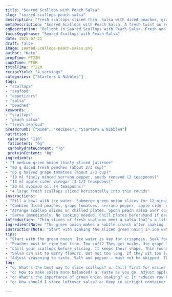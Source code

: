 ```yaml
---
title: "Seared Scallops with Peach Salsa"
slug: "seared-scallops-peach-salsa"
description: "Fresh scallops sliced thin. Salsa with diced peaches, grape tomatoes, and minced serrano pepper. Tangy apple cider vinegar and avocado oil. Green onion soaked briefly in ice water for crispness. Combination served cold, garnished simply. Quick prep and assembly under 25 minutes. No dairy, gluten, eggs, nuts. Bright, fresh flavors. Light appetizer portion for four."
metaDescription: "Seared Scallops with Peach Salsa. A fresh twist on seafood apps. Bright, sweet, spicy. Quick prep time under 25 minutes. Light and refreshing."
ogDescription: "Delight in Seared Scallops with Peach Salsa. Fresh and vibrant. Perfect for summer gatherings. Tangy, sweet, and sure to impress."
focusKeyphrase: "Seared Scallops with Peach Salsa"
date: 2025-07-21
draft: false
image: seared-scallops-peach-salsa.png
author: "Kate"
prepTime: PT22M
cookTime: PT0M
totalTime: PT22M
recipeYield: "4 servings"
categories: ["Starters & Nibbles"]
tags:
- "scallops"
- "seafood"
- "appetizers"
- "salsa"
- "peaches"
keywords:
- "scallops"
- "peach salsa"
- "fresh seafood"
breadcrumb: ["Home", "Recipes", "Starters & Nibbles"]
nutrition: 
 calories: "110"
 fatContent: "6g"
 carbohydrateContent: "7g"
 proteinContent: "8g"
ingredients:
- "1 medium green onion thinly sliced julienne"
- "90 g diced fresh peaches (about 2/3 cup)"
- "85 g halved grape tomatoes (about 2/3 cup)"
- "10 ml finely minced serrano pepper, seeds removed (2 teaspoons)"
- "18 ml apple cider vinegar (3 1/2 teaspoons)"
- "20 ml avocado oil (4 teaspoons)"
- "4 large fresh scallops sliced horizontally into thin rounds"
instructions:
- "Fill a bowl with ice water. Submerge green onion slices for 12 minutes to crisp. Drain on paper towel."
- "Combine diced peaches, grape tomatoes, serrano pepper, apple cider vinegar, and avocado oil in another bowl. Season with salt and freshly ground pepper. Stir gently."
- "Arrange scallop slices on chilled plates. Spoon peach salsa over scallops. Top with drained green onions."
- "Serve immediately. No cooking needed. Chill plates beforehand if desired."
introduction: "Thin slices of fresh scallops meet a salsa that’s a little sweet, a touch spicy. Peaches swapped in place of strawberries, firmer texture, natural sweetness. Grape tomatoes replace cherry; a bit more bite, juicier burst. Serrano pepper instead of jalapeño – sharper heat, still tame. Green onion soaking in ice water for crispness, crunch. Apple cider vinegar brings the acidity, balanced by smooth avocado oil instead of plain vegetable. No cooking. Just slicing, mixing, plating. Quick. Light. A seafood appetizer that wakes things up. Bright, fresh, summery. Not a salad, not tartare. Something simple yet interesting. Chill the scallops briefly before slicing, helps firm flesh. Play with component sizes, bigger peach chunks, smaller tomato pieces. Salt, pepper a must. Don’t overdo the pepper, it’ll steal center stage. This is about balance and contrast. You can swap peaches with nectarines or even mango, but keep acidity intact."
ingredientsNote: "The green onion makes a subtle crunch after soaking in ice water briefly, cools the sharpness, adds freshness. The peach must be ripe but firm — too soft, it turns mushy in the salsa. Grape tomatoes are preferable for their juiciness and skin thickness; cherry tomatoes tend to fall apart quicker. Serrano pepper offers a sharper punch than jalapeño but in the lower quantity keeps the heat gentle. Apple cider vinegar is a mild acidity that complements the sweetness of fruit and cuts through the scallops well. Avocado oil used instead of neutral vegetable oil adds a light buttery note without overpowering other ingredients. Scallops sliced horizontally so each bite has thin, tender freshness, easier to eat as a bite-sized appetizer. Use the freshest scallops available. If slightly chilled before slicing, they hold shape better. One large scallop cut into four or five thin rounds each gives perfect single bites. Salt and black pepper must be adjusted at the end, to taste — don’t skip it. Let salsa rest for 5–7 minutes before assembling to marry flavors but make sure not to let the fruit release too much water or it becomes watery."
instructionsNote: "Start with soaking the sliced green onion in ice water, minimum 10 minutes helps crisp texture and tone down raw bite. While soaking, assemble the salsa by mixing peaches, tomatoes, minced serrano, apple cider vinegar, and avocado oil. Stir gently to keep fruit pieces intact. Add salt and fresh cracked pepper gradually, tasting for balance. The salsa should taste bright, with a mild spike of heat and acidity counterbalancing sweetness. Drain the onions well before plating. Arrange the scallops thinly on chilled plates or on a cold serving tray. Spoon a generous amount of salsa over each scallop slice, distributing evenly. Finish each plate with a small handful of the soaked green onion julienne. Serve immediately — do not let scallops sit too long with the wet salsa to avoid losing texture. This is a no-cook dish, relying on fresh, raw ingredients and delicate slicing. Adjust slicing thickness if scallops are small or large, aim for uniform bite-size pieces. Timing between assembly and serving crucial — best within 5 minutes. Can prepare salsa ahead and refrigerate, but do not mix scallops until serving to preserve texture."
tips:
- "Start with the green onion. Ice water is key for crispness. Soak for 10 minutes minimum. The crunch matters. Cuts the strong flavor. Drain well. Don’t skip this."
- "Peaches must be ripe but firm. Too soft? They get mushy. Use grape tomatoes over cherry. Better juiciness, thicker skin. Also, serrano pepper. Nice kick but manage the amount."
- "Chill your scallops before slicing. It keeps their shape. Thin rounds are best. Each piece should be easy to eat. Uniform slices help presentation."
- "Salsa can sit to marry flavors. But not too long. If they sit too long? They will get watery. Assemble right before serving. Keep the texture intact."
- "Adjust seasoning to taste. Salt and pepper — must not be skipped. The balance is essential. Bright flavors need to pop. Avoid overpowering any one ingredient."
faq:
- "q: What's the best way to slice scallops? a: Chill first for easier handling. Cut into thin rounds. Aim for uniform thickness. Each bite should be delicate."
- "q: How to make salsa more balanced? a: Taste as you go. Adjust apple cider vinegar for acidity. Add pepper gradually for heat. Combine flavors without overpowering."
- "q: What's the importance of green onion soaking? a: It reduces raw bite. Enhances crunch. Adds freshness. Do not skip this step, affects overall dish balance."
- "q: How should I store leftover salsa? a: Keep in airtight container. Up to 2 days max. But avoid mixing with scallops beforehand. Texture will suffer."

---
```


